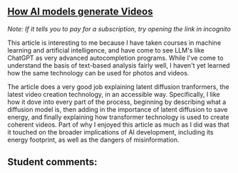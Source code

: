 ## [How AI models generate Videos](https://www.technologyreview.com/2025/09/12/1123562/how-do-ai-models-generate-videos)
*Note: If it tells you to pay for a subscription, try opening the link in incognito*


This article is interesting to me because I have taken courses in machine learning and artificial intelligence, and have come to see LLM's like ChatGPT as very advanced autocompletion programs. While I've come to understand the basis of text-based analysis fairly well, I haven't yet learned how the same technology can be used for photos and videos. 

The article does a very good job explaining latent diffusion tranformers, the latest video creation technology, in an accessible way. Specifically, I like how it dove into every part of the process, beginning by describing what a diffusion model is, then adding in the importance of latent diffusion to save energy, and finally explaining how transformer technology is used to create coherent videos. Part of why I enjoyed this article as much as I did was that it touched on the broader implications of AI development, including its energy footprint, as well as the dangers of misinformation. 

## Student comments:

